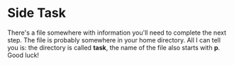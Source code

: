 # Side Task
There's a file somewhere with information you'll need to complete the next step. The file is probably somewhere in your home directory. All I can tell you is: the directory is called **task**, the name of the file also starts with **p**.  
Good luck!  